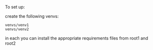 To set up:

create the following venvs:

```
venvs/venv1
venvs/venv2
```

in each you can install the appropriate requirements files from root1 and root2